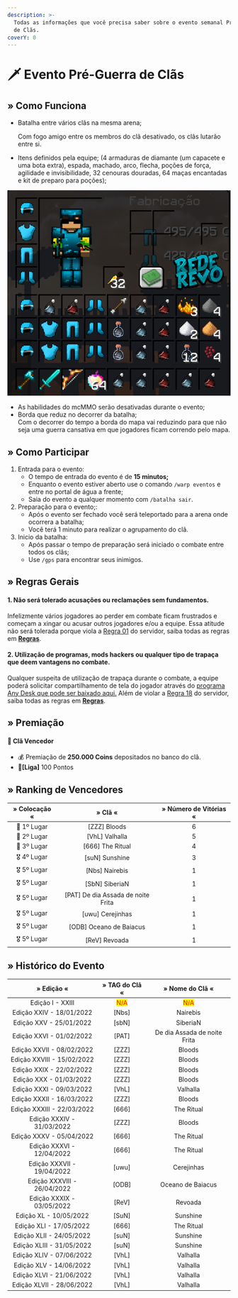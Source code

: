 ```yaml
---
description: >-
  Todas as informações que você precisa saber sobre o evento semanal Pré-Guerra
  de Clãs.
coverY: 0
---
```


# 🗡 Evento Pré-Guerra de Clãs

## » Como Funciona

*   Batalha entre vários clãs na mesma arena;

    Com fogo amigo entre os membros do clã desativado, os clãs lutarão entre si.
* Itens definidos pela equipe; (4 armaduras de diamante (um capacete e uma bota extra), espada, machado, arco, flecha, poções de força, agilidade e invisibilidade, 32 cenouras douradas, 64 maças encantadas e kit de preparo para poções);

![](<../../.gitbook/assets/image (17) (1) (1) (1) (1).png>)

* As habilidades do mcMMO serão desativadas durante o evento;
* Borda que reduz no decorrer da batalha;\
  Com o decorrer do tempo a borda do mapa vai reduzindo para que não seja uma guerra cansativa em que jogadores ficam correndo pelo mapa.

## » Como Participar

1. Entrada para o evento:
   * O tempo de entrada do evento é de **15 minutos;**
   * Enquanto o evento estiver aberto use o comando `/warp eventos` e entre no portal de água a frente;
   * Saia do evento a qualquer momento com `/batalha sair`.
2. Preparação para o evento;:
   * Após o evento ser fechado você será teleportado para a arena onde ocorrera a batalha;
   * Você terá 1 minuto para realizar o agrupamento do clã.
3. Inicio da batalha:
   * Após passar o tempo de preparação será iniciado o combate entre todos os clãs;
   * Use `/gps` para encontrar seus inimigos.

## » Regras Gerais

#### **1. Não será tolerado acusações ou reclamações sem fundamentos.**

Infelizmente vários jogadores ao perder em combate ficam frustrados e começam a xingar ou acusar outros jogadores e/ou a equipe. Essa atitude não será tolerada porque viola a [Regra 01](https://wiki.rederevo.com/regras/chat#01) do servidor, saiba todas as regras em [**Regras**](../../regras/).

#### **2. Utilização de programas, mods hackers ou qualquer tipo de trapaça que deem vantagens no combate.**

Qualquer suspeita de utilização de trapaça durante o combate, a equipe poderá solicitar compartilhamento de tela do jogador através do [programa Any Desk que pode ser baixado aqui.](https://anydesk.com/pt/downloads) Além de violar a [Regra 18](https://wiki.rederevo.com/regras/jogabilidade#01-7) do servidor, saiba todas as regras em [**Regras**](../../regras/).

## » Premiação

#### 🥇 **Clã Vencedor**

* :moneybag: Premiação de **250.000 Coins** depositados no banco do clã.
* 💎**\[Liga]** 100 Pontos

## » Ranking de Vencedores

| » Colocação « |               » Clã «               | » Número de Vitórias « |
| :-----------: | :---------------------------------: | :--------------------: |
|  🥇 1º Lugar  |            \[ZZZ] Bloods            |            6           |
|  🥈 2º Lugar  |           \[VhL] Valhalla           |            5           |
|  🥉 3º Lugar  |          \[666] The Ritual          |            4           |
|  🎖️ 4º Lugar |           \[suN] Sunshine           |            3           |
|  🎖️ 5º Lugar |           \[Nbs] Nairebis           |            1           |
|  🎖️ 5º Lugar |           \[SbN] SiberiaN           |            1           |
|  🎖️ 5º Lugar | \[PAT] De dia Assada de noite Frita |            1           |
|  🎖️ 5º Lugar |          \[uwu] Cerejinhas          |            1           |
|  🎖️ 5º Lugar |       \[ODB] Oceano de Baiacus      |            1           |
|  🎖️ 5º Lugar |            \[ReV] Revoada           |            1           |

## » Histórico do Evento

|          » Edição «         |            » TAG do Clã «           |           » Nome do Clã «           |
| :-------------------------: | :---------------------------------: | :---------------------------------: |
|       Edição I - XXIII      | <mark style="color:red;">N/A</mark> | <mark style="color:red;">N/A</mark> |
|   Edição XXIV - 18/01/2022  |                \[Nbs]               |               Nairebis              |
|   Edição XXV - 25/01/2022   |                \[sbN]               |               SiberiaN              |
|   Edição XXVI - 01/02/2022  |                \[PAT]               |     De dia Assada de noite Frita    |
|  Edição XXVII - 08/02/2022  |                \[ZZZ]               |                Bloods               |
|  Edição XXVIII - 15/02/2022 |                \[ZZZ]               |                Bloods               |
|   Edição XXIX - 22/02/2022  |                \[ZZZ]               |                Bloods               |
|   Edição XXX - 01/03/2022   |                \[ZZZ]               |                Bloods               |
|   Edição XXXI - 09/03/2022  |                \[VhL]               |               Valhalla              |
|  Edição XXXII - 16/03/2022  |                \[ZZZ]               |                Bloods               |
|  Edição XXXIII - 22/03/2022 |                \[666]               |              The Ritual             |
|  Edição XXXIV - 31/03/2022  |                \[ZZZ]               |                Bloods               |
|   Edição XXXV - 05/04/2022  |                \[666]               |              The Ritual             |
|  Edição XXXVI - 12/04/2022  |                \[666]               |              The Ritual             |
|  Edição XXXVII - 19/04/2022 |                \[uwu]               |              Cerejinhas             |
| Edição XXXVIII - 26/04/2022 |                \[ODB]               |          Oceano de Baiacus          |
|  Edição XXXIX - 03/05/2022  |                \[ReV]               |               Revoada               |
|    Edição XL - 10/05/2022   |                \[SuN]               |               Sunshine              |
|   Edição XLI - 17/05/2022   |                \[666]               |              The Ritual             |
|   Edição XLII - 24/05/2022  |                \[suN]               |               Sunshine              |
|  Edição XLIII - 31/05/2022  |                \[suN]               |               Sunshine              |
|   Edição XLIV - 07/06/2022  |                \[VhL]               |               Valhalla              |
|   Edição XLV - 14/06/2022   |                \[VhL]               |               Valhalla              |
|   Edição XLVI - 21/06/2022  |                \[VhL]               |               Valhalla              |
|  Edição XLVII - 28/06/2022  |                \[VhL]               |               Valhalla              |
